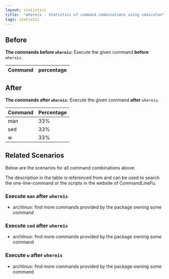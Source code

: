 ```yaml
---
layout: statistics
title:  "whereis - Statistics of command combinations using semicolon"
tags: statistic
---
```


## Before

__The commands before `whereis`:__  Execute the given command __before__ `whereis`.

| Command | percentage |
|--------|--------|



## After

__The commands after `whereis`:__ Execute the given command __after__ `whereis`.

| Command | Percentage | 
|-------|--------|
| man | 33% |
| sed | 33% |
| w | 33% |



## Related Scenarios

Below are the scenarios for all command combinations above.

The description in the table is referenced from and can be used to search the one-line-command or the scripts in the website of CommandLineFu.




### Execute `man` after `whereis`

- archlinux: find more commands provided by the package owning some command

            
### Execute `sed` after `whereis`

- archlinux: find more commands provided by the package owning some command

            
### Execute `w` after `whereis`

- archlinux: find more commands provided by the package owning some command

            

